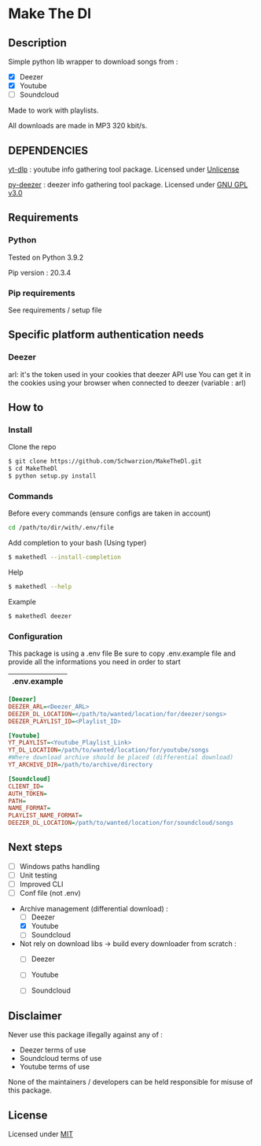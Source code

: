 # Make The Dl

## Description
Simple python lib wrapper to download songs from :
- [x] Deezer
- [x] Youtube
- [ ] Soundcloud

Made to work with playlists.

All downloads are made in MP3 320 kbit/s.

## DEPENDENCIES

[yt-dlp](https://github.com/yt-dlp/yt-dlp) : youtube info gathering tool package. Licensed under [Unlicense](https://github.com/yt-dlp/yt-dlp/blob/master/LICENSE)

[py-deezer](https://github.com/acgonzales/pydeezer) : deezer info gathering tool package. Licensed under [GNU GPL v3.0](https://choosealicense.com/licenses/gpl-3.0/)


## Requirements

### Python

Tested on Python 3.9.2

Pip version : 20.3.4

### Pip requirements
See requirements / setup file

## Specific platform authentication needs

### Deezer
arl: it's the token used in your cookies that deezer API use
You can get it in the cookies using your browser when connected to deezer (variable : arl)


## How to

### Install

Clone the repo
```bash
$ git clone https://github.com/Schwarzion/MakeTheDl.git
$ cd MakeTheDl
$ python setup.py install
```

### Commands

Before every commands (ensure configs are taken in account)
```bash
cd /path/to/dir/with/.env/file
```

Add completion to your bash (Using typer)
```bash
$ makethedl --install-completion
```

Help
```bash
$ makethedl --help
```

Example
```bash
$ makethedl deezer
```


### Configuration

This package is using a .env file
Be sure to copy .env.example file and provide all the informations you need in order to start

| .env.example | 
| --- |
```ini 
[Deezer]
DEEZER_ARL=<Deezer_ARL>
DEEZER_DL_LOCATION=</path/to/wanted/location/for/deezer/songs>
DEEZER_PLAYLIST_ID=<Playlist_ID>

[Youtube]
YT_PLAYLIST=<Youtube_Playlist_Link>
YT_DL_LOCATION=/path/to/wanted/location/for/youtube/songs
#Where download archive should be placed (differential download)
YT_ARCHIVE_DIR=/path/to/archive/directory

[Soundcloud]
CLIENT_ID=
AUTH_TOKEN=
PATH=
NAME_FORMAT=
PLAYLIST_NAME_FORMAT=
DEEZER_DL_LOCATION=/path/to/wanted/location/for/soundcloud/songs
```


## Next steps
- [ ] Windows paths handling
- [ ] Unit testing
- [ ] Improved CLI
- [ ] Conf file (not .env)
- Archive management (differential download) :
    - [ ] Deezer
    - [x] Youtube
    - [ ] Soundcloud
- Not rely on download libs -> build every downloader from scratch :
    - [ ] Deezer
    - [ ] Youtube
    - [ ] Soundcloud


## Disclaimer

Never use this package illegally against any of :
- Deezer terms of use
- Soundcloud terms of use
- Youtube terms of use

None of the maintainers / developers can be held responsible for misuse of this package.


## License

Licensed under [MIT](https://choosealicense.com/licenses/mit/)